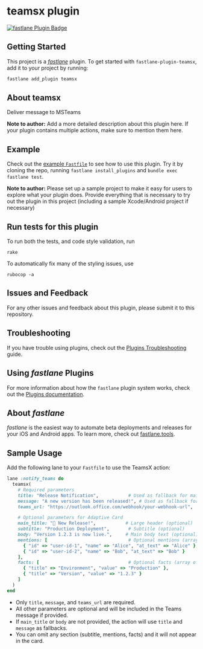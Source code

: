 # teamsx plugin

[![fastlane Plugin Badge](https://rawcdn.githack.com/fastlane/fastlane/master/fastlane/assets/plugin-badge.svg)](https://rubygems.org/gems/fastlane-plugin-teamsx)

## Getting Started

This project is a [_fastlane_](https://github.com/fastlane/fastlane) plugin. To get started with `fastlane-plugin-teamsx`, add it to your project by running:

```bash
fastlane add_plugin teamsx
```

## About teamsx

Deliver message to MSTeams

**Note to author:** Add a more detailed description about this plugin here. If your plugin contains multiple actions, make sure to mention them here.

## Example

Check out the [example `Fastfile`](fastlane/Fastfile) to see how to use this plugin. Try it by cloning the repo, running `fastlane install_plugins` and `bundle exec fastlane test`.

**Note to author:** Please set up a sample project to make it easy for users to explore what your plugin does. Provide everything that is necessary to try out the plugin in this project (including a sample Xcode/Android project if necessary)

## Run tests for this plugin

To run both the tests, and code style validation, run

```
rake
```

To automatically fix many of the styling issues, use
```
rubocop -a
```

## Issues and Feedback

For any other issues and feedback about this plugin, please submit it to this repository.

## Troubleshooting

If you have trouble using plugins, check out the [Plugins Troubleshooting](https://docs.fastlane.tools/plugins/plugins-troubleshooting/) guide.

## Using _fastlane_ Plugins

For more information about how the `fastlane` plugin system works, check out the [Plugins documentation](https://docs.fastlane.tools/plugins/create-plugin/).

## About _fastlane_

_fastlane_ is the easiest way to automate beta deployments and releases for your iOS and Android apps. To learn more, check out [fastlane.tools](https://fastlane.tools).

## Sample Usage

Add the following lane to your `Fastfile` to use the TeamsX action:

```ruby
lane :notify_teams do
  teamsx(
    # Required parameters
    title: "Release Notification",           # Used as fallback for main_title
    message: "A new version has been released!", # Used as fallback for body
    teams_url: "https://outlook.office.com/webhook/your-webhook-url",

    # Optional parameters for Adaptive Card
    main_title: "🚀 New Release!",           # Large header (optional)
    subtitle: "Production Deployment",       # Subtitle (optional)
    body: "Version 1.2.3 is now live.",     # Main body text (optional)
    mentions: [                              # Optional mentions (array of hashes)
      { "id" => "user-id-1", "name" => "Alice", "at_text" => "Alice" },
      { "id" => "user-id-2", "name" => "Bob", "at_text" => "Bob" }
    ],
    facts: [                                 # Optional facts (array of hashes)
      { "title" => "Environment", "value" => "Production" },
      { "title" => "Version", "value" => "1.2.3" }
    ]
  )
end
```

- Only `title`, `message`, and `teams_url` are required.
- All other parameters are optional and will be included in the Teams message if provided.
- If `main_title` or `body` are not provided, the action will use `title` and `message` as fallbacks.
- You can omit any section (subtitle, mentions, facts) and it will not appear in the card.
